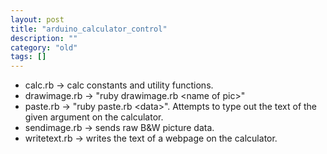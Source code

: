 ```yaml
---
layout: post
title: "arduino_calculator_control"
description: ""
category: "old"
tags: []
---
```


* calc.rb -> calc constants and utility functions.
* drawimage.rb -> "ruby drawimage.rb &lt;name of pic&gt;"
* paste.rb -> "ruby paste.rb &lt;data&gt;". Attempts to type out the text of the given argument on the calculator.
* sendimage.rb -> sends raw B&W picture data.
* writetext.rb -> writes the text of a webpage on the calculator.

